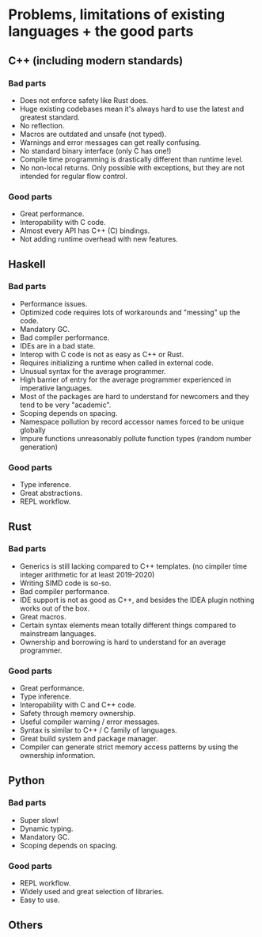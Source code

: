 # Problems, limitations of existing languages + the good parts

## C++ (including modern standards)

### Bad parts

- Does not enforce safety like Rust does.
- Huge existing codebases mean it's always hard to use the latest and greatest standard.
- No reflection.
- Macros are outdated and unsafe (not typed).
- Warnings and error messages can get really confusing.
- No standard binary interface (only C has one!)
- Compile time programming is drastically different than runtime level.
- No non-local returns. Only possible with exceptions, but they are not intended for regular flow control.

### Good parts

- Great performance.
- Interopability with C code.
- Almost every API has C++ (C) bindings.
- Not adding runtime overhead with new features.

## Haskell

### Bad parts

- Performance issues.
- Optimized code requires lots of workarounds and "messing" up the code.
- Mandatory GC.
- Bad compiler performance.
- IDEs are in a bad state.
- Interop with C code is not as easy as C++ or Rust.
- Requires initializing a runtime when called in external code.
- Unusual syntax for the average programmer.
- High barrier of entry for the average programmer experienced in imperative languages.
- Most of the packages are hard to understand for newcomers and they tend to be very "academic".
- Scoping depends on spacing.
- Namespace pollution by record accessor names forced to be unique globally
- Impure functions unreasonably pollute function types (random number generation)

### Good parts

- Type inference.
- Great abstractions.
- REPL workflow.

## Rust

### Bad parts

- Generics is still lacking compared to C++ templates. (no cimpiler time integer arithmetic for at least 2019-2020)
- Writing SIMD code is so-so.
- Bad compiler performance.
- IDE support is not as good as C++, and besides the IDEA plugin nothing works out of the box.
- Great macros.
- Certain syntax elements mean totally different things compared to mainstream languages.
- Ownership and borrowing is hard to understand for an average programmer.

### Good parts

- Great performance.
- Type inference.
- Interopability with C and C++ code.
- Safety through memory ownership.
- Useful compiler warning / error messages.
- Syntax is similar to C++ / C family of languages.
- Great build system and package manager.
- Compiler can generate strict memory access patterns by using the ownership information.

## Python

### Bad parts

- Super slow!
- Dynamic typing.
- Mandatory GC.
- Scoping depends on spacing.

### Good parts

- REPL workflow.
- Widely used and great selection of libraries.
- Easy to use.

## Others
